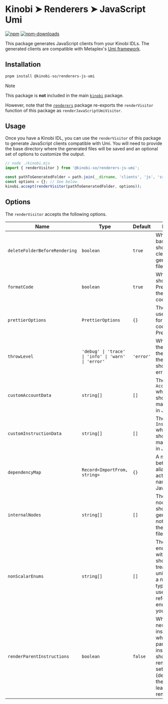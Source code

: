 # Kinobi ➤ Renderers ➤ JavaScript Umi

[![npm][npm-image]][npm-url]
[![npm-downloads][npm-downloads-image]][npm-url]

[npm-downloads-image]: https://img.shields.io/npm/dm/@kinobi-so/renderers-js-umi.svg?style=flat
[npm-image]: https://img.shields.io/npm/v/@kinobi-so/renderers-js-umi.svg?style=flat&label=%40kinobi-so%2Frenderers-js-umi
[npm-url]: https://www.npmjs.com/package/@kinobi-so/renderers-js-umi

This package generates JavaScript clients from your Kinobi IDLs. The generated clients are compatible with Metaplex's [Umi framework](https://github.com/metaplex-foundation/umi).

## Installation

```sh
pnpm install @kinobi-so/renderers-js-umi
```

> [!NOTE]
> This package is **not** included in the main [`kinobi`](../library) package.
>
> However, note that the [`renderers`](../renderers) package re-exports the `renderVisitor` function of this package as `renderJavaScriptUmiVisitor`.

## Usage

Once you have a Kinobi IDL, you can use the `renderVisitor` of this package to generate JavaScript clients compatible with Umi. You will need to provide the base directory where the generated files will be saved and an optional set of options to customize the output.

```ts
// node ./kinobi.mjs
import { renderVisitor } from '@kinobi-so/renderers-js-umi';

const pathToGeneratedFolder = path.join(__dirname, 'clients', 'js', 'src', 'generated');
const options = {}; // See below.
kinobi.accept(renderVisitor(pathToGeneratedFolder, options));
```

## Options

The `renderVisitor` accepts the following options.

| Name                          | Type                                                | Default   | Description                                                                                                                                                                                  |
| ----------------------------- | --------------------------------------------------- | --------- | -------------------------------------------------------------------------------------------------------------------------------------------------------------------------------------------- |
| `deleteFolderBeforeRendering` | `boolean`                                           | `true`    | Whether the base directory should be cleaned before generating new files.                                                                                                                    |
| `formatCode`                  | `boolean`                                           | `true`    | Whether we should use Prettier to format the generated code.                                                                                                                                 |
| `prettierOptions`             | `PrettierOptions`                                   | `{}`      | The options to use when formatting the code using Prettier.                                                                                                                                  |
| `throwLevel`                  | `'debug' \| 'trace' \| 'info' \| 'warn' \| 'error'` | `'error'` | When validating the Kinobi IDL, the level at which the validation should throw an error.                                                                                                     |
| `customAccountData`           | `string[]`                                          | `[]`      | The names of all `AccountNodes` whose data should be manually written in JavaScript.                                                                                                         |
| `customInstructionData`       | `string[]`                                          | `[]`      | The names of all `InstructionNodes` whose data should be manually written in JavaScript.                                                                                                     |
| `dependencyMap`               | `Record<ImportFrom, string>`                        | `{}`      | A mapping between import aliases and their actual package name or path in JavaScript.                                                                                                        |
| `internalNodes`               | `string[]`                                          | `[]`      | The names of all nodes that should be generated but not exported by the `index.ts` files.                                                                                                    |
| `nonScalarEnums`              | `string[]`                                          | `[]`      | The names of enum variants with no data that should be treated as a data union instead of a native `enum` type. This is only useful if you are referencing an enum value in your Kinobi IDL. |
| `renderParentInstructions`    | `boolean`                                           | `false`   | When using nested instructions, whether the parent instructions should also be rendered. When set to `false` (default), only the instruction leaves are being rendered.                      |
